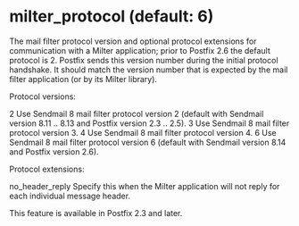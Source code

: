 # milter_protocol (default: 6)
 The mail filter protocol version and optional protocol extensions
for communication with a Milter application; prior to Postfix 2.6
the default protocol is 2. Postfix
sends this version number during the initial protocol handshake.
It should match the version number that is expected by the mail
filter application (or by its Milter library). 


Protocol versions: 



2 Use Sendmail 8 mail filter protocol version 2 (default
with Sendmail version 8.11 .. 8.13 and Postfix version 2.3 ..
2.5).
3 Use Sendmail 8 mail filter protocol version 3.
4 Use Sendmail 8 mail filter protocol version 4.
6 Use Sendmail 8 mail filter protocol version 6 (default
with Sendmail version 8.14 and Postfix version 2.6).

Protocol extensions: 



no\_header\_reply  Specify this when the Milter application
will not reply for each individual message header.

 This feature is available in Postfix 2.3 and later. 


